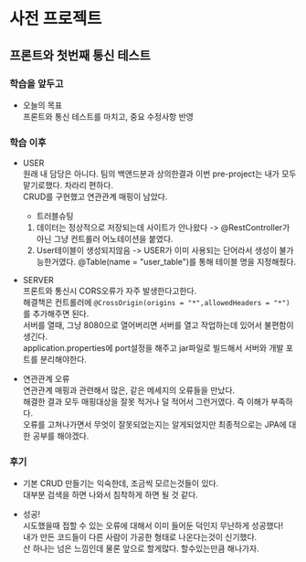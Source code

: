 # 사전 프로젝트
## 프론트와 첫번째 통신 테스트

### 학습을 앞두고
- 오늘의 목표   
프론트와 통신 테스트를 마치고, 중요 수정사항 반영

### 학습 이후
- USER  
원래 내 담당은 아니다. 팀의 백앤드분과 상의한결과 이번 pre-project는 내가 모두 맡기로했다. 차라리 편하다.  
CRUD를 구현했고 연관관계 매핑이 남았다.  
    - 트러블슈팅  
    1. 데이터는 정상적으로 저장되는데 사이트가 안나왔다 -> @RestController가 아닌 그냥 컨트롤러 어노테이션을 붙였다.  
    2. User테이블이 생성되지않음 -> USER가 이미 사용되는 단어라서 생성이 불가능한거였다. @Table(name = "user_table")를 통해 테이블 명을 지정해줬다.  

- SERVER  
프론트와 통신시 CORS오류가 자주 발생한다고한다.  
해결책은 컨트롤러에 ```@CrossOrigin(origins = "*",allowedHeaders = "*")```를 추가해주면 된다.  
서버를 열때, 그냥 8080으로 열어버리면 서버를 열고 작업하는데 있어서 불편함이 생긴다.  
application.properties에 port설정을 해주고 jar파일로 빌드해서 서버와 개발 포트를 분리해야한다.

- 연관관계 오류  
연관관계 매핑과 관련해서 많은, 같은 메세지의 오류들을 만났다.  
해결한 결과 모두 매핑대상을 잘못 적거나 덜 적어서 그런거였다. 즉 이해가 부족하다.  
오류를 고쳐나가면서 무엇이 잘못되었는지는 알게되었지만 최종적으로는 JPA에 대한 공부를 해야겠다.  


### 후기
- 기본 CRUD 만들기는 익숙한데, 조금씩 모르는것들이 있다.  
대부분 검색을 하면 나와서 침착하게 하면 될 것 같다.  

- 성공!  
시도했을때 접할 수 있는 오류에 대해서 이미 들어둔 덕인지 무난하게 성공했다!  
내가 만든 코드들이 다른 사람이 가공한 형태로 나온다는것이 신기했다.  
산 하나는 넘은 느낌인데 물론 앞으로 할게많다. 할수있는만큼 해나가자.